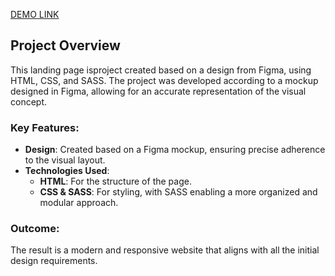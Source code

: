 [DEMO LINK](https://patrykyo20.github.io/layout_miami/)

## Project Overview

This landing page isproject created based on a design from Figma, using HTML, CSS, and SASS. The project was developed according to a mockup designed in Figma, allowing for an accurate representation of the visual concept.

### Key Features:
- **Design**: Created based on a Figma mockup, ensuring precise adherence to the visual layout.
- **Technologies Used**:
  - **HTML**: For the structure of the page.
  - **CSS & SASS**: For styling, with SASS enabling a more organized and modular approach.

### Outcome:
The result is a modern and responsive website that aligns with all the initial design requirements.


